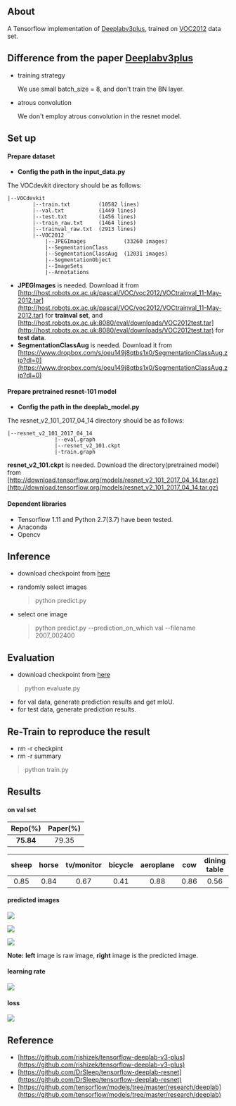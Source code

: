## About

A Tensorflow implementation of [Deeplabv3plus](http://openaccess.thecvf.com/content_ECCV_2018/papers/Liang-Chieh_Chen_Encoder-Decoder_with_Atrous_ECCV_2018_paper.pdf), trained on [VOC2012](http://host.robots.ox.ac.uk:8080/) data set.

## Difference from the paper [Deeplabv3plus](http://openaccess.thecvf.com/content_ECCV_2018/papers/Liang-Chieh_Chen_Encoder-Decoder_with_Atrous_ECCV_2018_paper.pdf)

+ training strategy
    
    We use small batch_size = 8, and don't train the BN layer.
    
+ atrous convolution
    
    We don't employ atrous convolution in the resnet model.

## Set up

#### Prepare dataset

+ **Config the path in the input_data.py**

The VOCdevkit directory should be as follows:

```
|--VOCdevkit
        |--train.txt         (10582 lines)
        |--val.txt           (1449 lines)
        |--test.txt          (1456 lines)
        |--train_raw.txt     (1464 lines)
        |--trainval_raw.txt  (2913 lines)
        |--VOC2012
            |--JPEGImages            (33260 images)
            |--SegmentationClass
            |--SegmentationClassAug  (12031 images)
            |--SegmentationObject
            |--ImageSets
            |--Annotations
```
    
+ **JPEGImages** is needed. Download it from [http://host.robots.ox.ac.uk/pascal/VOC/voc2012/VOCtrainval_11-May-2012.tar](http://host.robots.ox.ac.uk/pascal/VOC/voc2012/VOCtrainval_11-May-2012.tar) for **trainval set**, and [http://host.robots.ox.ac.uk:8080/eval/downloads/VOC2012test.tar](http://host.robots.ox.ac.uk:8080/eval/downloads/VOC2012test.tar) for **test data**.
+ **SegmentationClassAug** is needed. Download it from [https://www.dropbox.com/s/oeu149j8qtbs1x0/SegmentationClassAug.zip?dl=0](https://www.dropbox.com/s/oeu149j8qtbs1x0/SegmentationClassAug.zip?dl=0)

#### Prepare pretrained resnet-101 model

+ **Config the path in the deeplab_model.py**

The resnet_v2_101_2017_04_14 directory should be as follows:
    
```
|--resnet_v2_101_2017_04_14
               |--eval.graph
               |--resnet_v2_101.ckpt
               |-train.graph
```
    
**resnet_v2_101.ckpt** is needed. Download the directory(pretrained model) from [http://download.tensorflow.org/models/resnet_v2_101_2017_04_14.tar.gz](http://download.tensorflow.org/models/resnet_v2_101_2017_04_14.tar.gz)

#### Dependent libraries

+ Tensorflow 1.11 and Python 2.7(3.7) have been tested.
+ Anaconda
+ Opencv

## Inference

+ download checkpoint from [here](https://pan.baidu.com/s/1ELFnPgS3TRi3egXHr6LSBA)

+ randomly select images

    > python predict.py
   
+ select one image
    
    > python predict.py --prediction_on_which val --filename 2007_002400
  
    

## Evaluation

+ download checkpoint from [here](https://pan.baidu.com/s/1ELFnPgS3TRi3egXHr6LSBA)

 > python evaluate.py

+ for val data, generate prediction results and get mIoU.
+ for test data,  generate prediction results.


## Re-Train to reproduce the result
+ rm -r checkpint
+ rm -r summary
> python train.py

## Results

#### on val set

| Repo(%) | Paper(%) |
| :---: | :----: |
| **75.84** | 79.35 |

| sheep | horse | tv/monitor | bicycle | aeroplane | cow | dining table | bus | potted plant | background | dog | cat | person | train | bottle | car | chair | sofa | bird | boat | motorbike |
| :---: | :----: | :---: | :----: | :----: | :----: | :----: | :----: | :----: | :----: | :----: | :----: | :----: | :----: | :----: | :----: | :----: | :----: | :----: | :----: | :----: |
| 0.85 | 0.84 | 0.67 | 0.41 | 0.88 | 0.86 | 0.56 | 0.92 | 0.59 | 0.94 | 0.86 | 0.9 | 0.84 | 0.88 | 0.78 | 0.82 | 0.41 | 0.54 | 0.88 | 0.66 | 0.83 |

#### predicted images

![](./test_results/test_1.png)

![](./test_results/test_2.png)

![](./test_results/test_3.png)

**Note:** **left** image is raw image, **right** image is the predicted image.

#### learning rate

![](./test_results/lr.png)

#### loss

![](./test_results/loss.png)


## Reference
+ [https://github.com/rishizek/tensorflow-deeplab-v3-plus](https://github.com/rishizek/tensorflow-deeplab-v3-plus)
+ [https://github.com/DrSleep/tensorflow-deeplab-resnet](https://github.com/DrSleep/tensorflow-deeplab-resnet)
+ [https://github.com/tensorflow/models/tree/master/research/deeplab](https://github.com/tensorflow/models/tree/master/research/deeplab)
